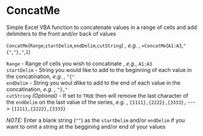 ConcatMe
========

Simple Excel VBA function to concatenate values in a range of cells and add delimiters to the front and/or back of values  


`ConcatMe`(`Range`,`startDelim`,`endDelim`,`cutString`) , *e.g.* , `=ConcatMe`(`A1:A3`,`"{"`,`"},"`,`1`)

`Range` - Range of cells you wish to concatinate , *e.g.*, `A1:A3`<br>
`startDelim` - String you would like to add to the beginning of each value in the concatination, *e.g.* , `"{"`<br>
`endDelim` - String you woul dlike to add to the end of each value in the concatination, *e.g.* , `"},"`<br>
`cutString` *(Optional)* - If set to `TRUE` then will remove the last character of the `endDelim` on the last value of the series, *e.g.* , `{1111},{2222},{3333},` ---> `{1111},{2222},{3333}`

*NOTE:* Enter a blank string (`""`) as the `startDelim` and/or `endDelim` if you want to omit a string at the beggining and/or end of your values
